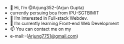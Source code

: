 - 👋 Hi, I’m @Arjung352-(Arjun Gupta)
- currently persuing bca from IPU-SGTBIMIT
- 👀 I’m interested in Full-stack Webdev.
- 🌱 I’m currently learning Front-end Web Development
- 📫 You can contact me on my
- e-mail:-(Arjung7751@gmail.com)
